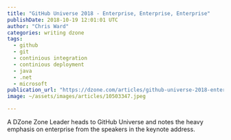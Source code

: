 ```yaml
---
title: "GitHub Universe 2018 - Enterprise, Enterprise, Enterprise"
publishDate: 2018-10-19 12:01:01 UTC
author: "Chris Ward"
categories: writing dzone
tags:
  - github
  - git
  - continious integration
  - continious deployment
  - java
  - .net
  - microsoft
publication_url: "https://dzone.com/articles/github-universe-2018-enterprise-enterprise-enterpr"
image: ~/assets/images/articles/10503347.jpeg

---
```

A DZone Zone Leader heads to GitHub Universe and notes the heavy emphasis on enterprise from the speakers in the keynote address.

